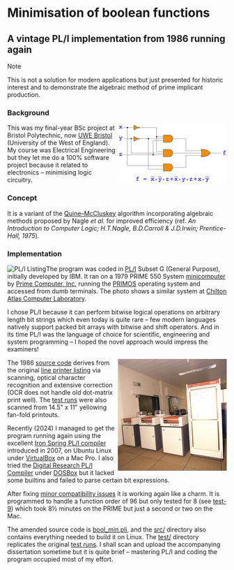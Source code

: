 # Minimisation of boolean functions

## A vintage PL/I implementation from 1986 running again

> [!NOTE]
> This is not a solution for modern applications
but just presented for historic interest and to demonstrate the algebraic method of prime implicant production.

### Background

<img src="assets/minimisaton-boolean-gate.png" alt="Boolean gate minimisation" align="right">

This was my final-year BSc project at Bristol Polytechnic, now [UWE Bristol](https://www.uwe.ac.uk/) (University of the West of England).
My course was Electrical Engineering
but they let me do a 100% software project because it related to electronics – minimising logic circuitry.

### Concept

It is a variant of the [Quine–McCluskey](https://en.wikipedia.org/wiki/Quine%E2%80%93McCluskey_algorithm) algorithm
incorporating algebraic methods proposed by Nagle *et al.* for improved efficiency
(ref. *An Introduction to Computer Logic; H.T.Nagle, B.D.Carroll & J.D.Irwin; Prentice-Hall, 1975*).

### Implementation

<img src="assets/list.gif" alt="PL/I Listing" align="left">

The program was coded in [PL/I](https://en.wikipedia.org/wiki/PL/I) Subset G (General Purpose), initially developed by IBM.
It ran on a 1979 PRIME 550 System [minicomputer](https://en.wikipedia.org/wiki/Minicomputer)
by [Prime Computer, Inc.](https://en.wikipedia.org/wiki/Prime_Computer)
running the [PRIMOS](https://en.wikipedia.org/wiki/PRIMOS) operating system
and accessed from dumb terminals.
The photo shows a similar system at [Chilton Atlas Computer Laboratory](https://www.chilton-computing.org.uk/acd/icf/mums/p014.htm).

I chose PL/I because it can perform bitwise logical operations on arbitrary length bit strings which even today is quite rare –
few modern languages natively support packed bit arrays with bitwise and shift operators.
And in its time PL/I was the language of choice for scientific, engineering and system programming –
I hoped the novel approach would impress the examiners!

<img src="assets/prime-550.png" alt="PR1ME 550" align="right">

The 1986 [source code](1986/1986-bool_min.pli)
derives from the original [line printer listing](https://scriptit.uk/download/1986-list-lineprint.pdf)
via scanning, optical character recognition and extensive correction
(OCR does not handle old dot-matrix print well).
The [test runs](https://scriptit.uk/download/1986-runs-lineprint.pdf) were also scanned
from 14.5" x 11" yellowing fan-fold printouts.

Recently (2024) I managed to get the program running again using the excellent
[Iron Spring PL/I compiler](http://www.iron-spring.com/) introduced in 2007,
on Ubuntu Linux under [VirtualBox](https://www.virtualbox.org/) on a Mac Pro.
I also tried the [Digital Research PL/I Compiler](https://winworldpc.com/product/digital-research-pl-i-compiler/)
under [DOSBox](https://www.dosbox.com/) but it lacked some builtins and failed to parse certain bit expressions.

After fixing [minor compatibility issues](https://htmlpreview.github.io/?https://github.com/scriptituk/bool_min/blob/main/src/bool_min-diff.html) it is working again like a charm.
It is programmed to handle a function order of 96 but only tested for 8 (see [test-9](test/test-9.txt)) which took 8½ minutes on the PRIME but just a second or two on the Mac.

The amended source code is [bool_min.pli](src/bool_min.pli),
and the [src/](src/) directory also contains everything needed to build it on Linux.
The [test/](test/) directory replicates the original [test runs](https://scriptit.uk/download/1986-runs-lineprint.pdf).
I shall scan and upload the accompanying dissertation sometime but it is quite brief – mastering PL/I and coding the program occupied most of my effort.
